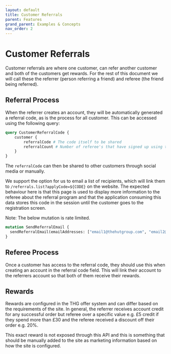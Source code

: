 ```yaml
---
layout: default
title: Customer Referrals
parent: Features
grand_parent: Examples & Concepts
nav_order: 2
---
```


# Customer Referrals
Customer referrals are where one customer, can refer another customer and both of the customers get rewards. For the rest of this document we will call these the referrer (person referring a friend) and referee (the friend being referred).


## Referral Process
When the referrer creates an account, they will be automatically generated a referral code, as is the process for all customer. This can be accessed using the following query:

```graphql
query CustomerReferralCode {
    customer {
        referralCode # The code itself to be shared
        referralCount # Number of referee's that have signed up using this referrers code
    }
}
```

The `referralCode` can then be shared to other customers through social media or manually.

We support the option for us to email a list of recipients, which will link them to `/referrals.list?applyCode=${CODE}` on the website. The expected behaviour here is that this page is used to display more information to the referee about the referral program and that the application consuming this data stores this code in the session until the customer goes to the registration screen.

Note: The below mutation is rate limited. 

```graphql
mutation SendReferralEmail {
  sendReferralEmail(emailAddresses: ["email1@thehutgroup.com", "email2@thehutgroup.com"])
}
```

## Referee Process

Once a customer has access to the referral code, they should use this when creating an account in the referral code field. This will link their account to the referrers account so that both of them receive their rewards.

## Rewards

Rewards are configured in the THG offer system and can differ based on the requirements of the site. In general, the referrer receives account credit for any successful order but referee over a specific value e.g. £5 credit if they spend more than £30 and the referee received a discount off their order e.g. 20%. 

This exact reward is not exposed through this API and this is something that should be manually added to the site as marketing information based on how the site is configured. 